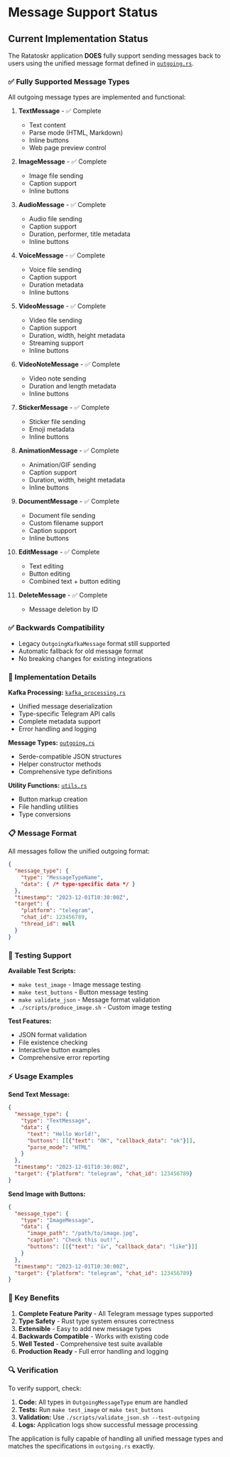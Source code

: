 # Message Support Status

## Current Implementation Status

The Ratatoskr application **DOES** fully support sending messages back to users using the unified message format defined in [`outgoing.rs`](../src/outgoing.rs).

### ✅ Fully Supported Message Types

All outgoing message types are implemented and functional:

1. **TextMessage** - ✅ Complete
   - Text content
   - Parse mode (HTML, Markdown)
   - Inline buttons
   - Web page preview control

2. **ImageMessage** - ✅ Complete
   - Image file sending
   - Caption support
   - Inline buttons

3. **AudioMessage** - ✅ Complete
   - Audio file sending
   - Caption support
   - Duration, performer, title metadata
   - Inline buttons

4. **VoiceMessage** - ✅ Complete
   - Voice file sending
   - Caption support
   - Duration metadata
   - Inline buttons

5. **VideoMessage** - ✅ Complete
   - Video file sending
   - Caption support
   - Duration, width, height metadata
   - Streaming support
   - Inline buttons

6. **VideoNoteMessage** - ✅ Complete
   - Video note sending
   - Duration and length metadata
   - Inline buttons

7. **StickerMessage** - ✅ Complete
   - Sticker file sending
   - Emoji metadata
   - Inline buttons

8. **AnimationMessage** - ✅ Complete
   - Animation/GIF sending
   - Caption support
   - Duration, width, height metadata
   - Inline buttons

9. **DocumentMessage** - ✅ Complete
   - Document file sending
   - Custom filename support
   - Caption support
   - Inline buttons

10. **EditMessage** - ✅ Complete
    - Text editing
    - Button editing
    - Combined text + button editing

11. **DeleteMessage** - ✅ Complete
    - Message deletion by ID

### ✅ Backwards Compatibility

- Legacy `OutgoingKafkaMessage` format still supported
- Automatic fallback for old message format
- No breaking changes for existing integrations

### 🔧 Implementation Details

**Kafka Processing:** [`kafka_processing.rs`](../src/kafka_processing.rs)
- Unified message deserialization
- Type-specific Telegram API calls
- Complete metadata support
- Error handling and logging

**Message Types:** [`outgoing.rs`](../src/outgoing.rs)
- Serde-compatible JSON structures
- Helper constructor methods
- Comprehensive type definitions

**Utility Functions:** [`utils.rs`](../src/utils.rs)
- Button markup creation
- File handling utilities
- Type conversions

### 📋 Message Format

All messages follow the unified outgoing format:

```json
{
  "message_type": {
    "type": "MessageTypeName",
    "data": { /* type-specific data */ }
  },
  "timestamp": "2023-12-01T10:30:00Z",
  "target": {
    "platform": "telegram",
    "chat_id": 123456789,
    "thread_id": null
  }
}
```

### 🧪 Testing Support

**Available Test Scripts:**
- `make test_image` - Image message testing
- `make test_buttons` - Button message testing
- `make validate_json` - Message format validation
- `./scripts/produce_image.sh` - Custom image testing

**Test Features:**
- JSON format validation
- File existence checking
- Interactive button examples
- Comprehensive error reporting

### ⚡ Usage Examples

**Send Text Message:**
```json
{
  "message_type": {
    "type": "TextMessage",
    "data": {
      "text": "Hello World!",
      "buttons": [[{"text": "OK", "callback_data": "ok"}]],
      "parse_mode": "HTML"
    }
  },
  "timestamp": "2023-12-01T10:30:00Z",
  "target": {"platform": "telegram", "chat_id": 123456789}
}
```

**Send Image with Buttons:**
```json
{
  "message_type": {
    "type": "ImageMessage", 
    "data": {
      "image_path": "/path/to/image.jpg",
      "caption": "Check this out!",
      "buttons": [[{"text": "👍", "callback_data": "like"}]]
    }
  },
  "timestamp": "2023-12-01T10:30:00Z",
  "target": {"platform": "telegram", "chat_id": 123456789}
}
```

### 🎯 Key Benefits

1. **Complete Feature Parity** - All Telegram message types supported
2. **Type Safety** - Rust type system ensures correctness
3. **Extensible** - Easy to add new message types
4. **Backwards Compatible** - Works with existing code
5. **Well Tested** - Comprehensive test suite available
6. **Production Ready** - Full error handling and logging

### 🔍 Verification

To verify support, check:
1. **Code:** All types in `OutgoingMessageType` enum are handled
2. **Tests:** Run `make test_image` or `make test_buttons`
3. **Validation:** Use `./scripts/validate_json.sh --test-outgoing`
4. **Logs:** Application logs show successful message processing

The application is fully capable of handling all unified message types and matches the specifications in `outgoing.rs` exactly.